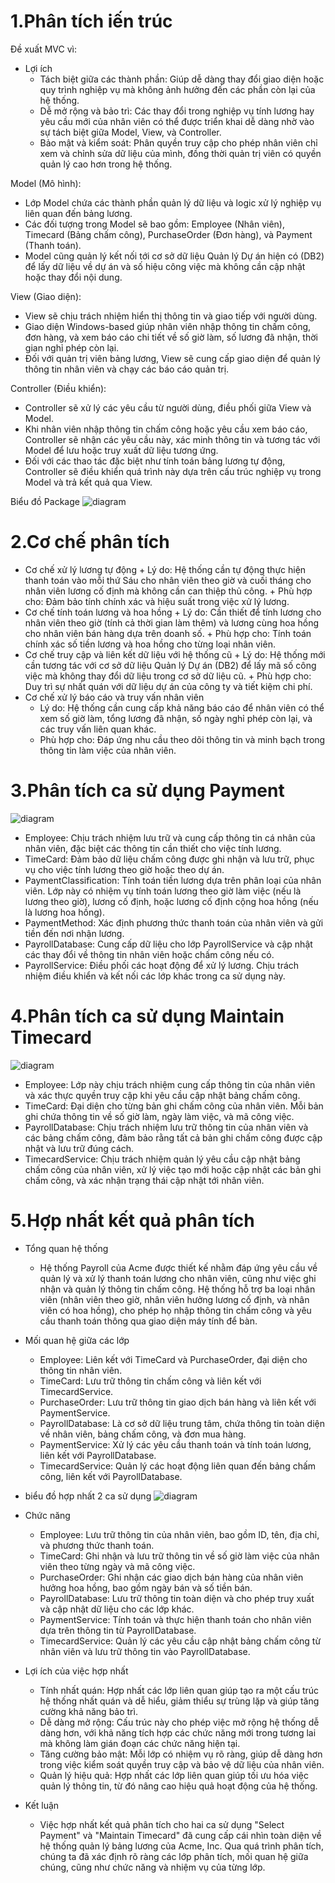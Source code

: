 # 1.Phân tích iến trúc
Đề xuất MVC vì:
- Lợi ích
    + Tách biệt giữa các thành phần: Giúp dễ dàng thay đổi giao diện hoặc quy trình nghiệp vụ mà không ảnh hưởng đến các phần còn lại của     hệ thống.
    + Dễ mở rộng và bảo trì: Các thay đổi trong nghiệp vụ tính lương hay yêu cầu mới của nhân viên có thể được triển khai dễ dàng nhờ vào     sự tách biệt giữa Model, View, và Controller.
    + Bảo mật và kiểm soát: Phân quyền truy cập cho phép nhân viên chỉ xem và chỉnh sửa dữ liệu của mình, đồng thời quản trị viên có          quyền quản lý cao hơn trong hệ thống.

Model (Mô hình):
- Lớp Model chứa các thành phần quản lý dữ liệu và logic xử lý nghiệp vụ liên quan đến bảng lương.
- Các đối tượng trong Model sẽ bao gồm: Employee (Nhân viên), Timecard (Bảng chấm công), PurchaseOrder (Đơn hàng), và Payment (Thanh toán).
- Model cũng quản lý kết nối tới cơ sở dữ liệu Quản lý Dự án hiện có (DB2) để lấy dữ liệu về dự án và số hiệu công việc mà không cần cập nhật hoặc thay đổi nội dung.

View (Giao diện):
- View sẽ chịu trách nhiệm hiển thị thông tin và giao tiếp với người dùng.
- Giao diện Windows-based giúp nhân viên nhập thông tin chấm công, đơn hàng, và xem báo cáo chi tiết về số giờ làm, số lương đã nhận, thời gian nghỉ phép còn lại.
- Đối với quản trị viên bảng lương, View sẽ cung cấp giao diện để quản lý thông tin nhân viên và chạy các báo cáo quản trị.

Controller (Điều khiển):
- Controller sẽ xử lý các yêu cầu từ người dùng, điều phối giữa View và Model.
- Khi nhân viên nhập thông tin chấm công hoặc yêu cầu xem báo cáo, Controller sẽ nhận các yêu cầu này, xác minh thông tin và tương tác với Model để lưu hoặc truy xuất dữ liệu tương ứng.
- Đối với các thao tác đặc biệt như tính toán bảng lương tự động, Controller sẽ điều khiển quá trình này dựa trên cấu trúc nghiệp vụ trong Model và trả kết quả qua View.

Biểu đồ Package
![diagram](https://www.planttext.com/api/plantuml/png/X5FBReCm4Bpp5HRt_40FLSZZa0Dg53MvR-rjwjROr3QjeYfVraC_gR_GDGP2WIWSGEpEUcQ7uVVxP-uyM5yLAYc1ly4HMPeVbYop_4LwvBwocBAl965qjOZS25HKPCt55JZ7raMfp0bnK7wK1NAmOb3ULiG03X-iG3limQb0xRjgfsm57fveY6MSetDfJyDbUhLO6gr9kZHwehsrvfMQEMWwCj2i5XtgdCJxlsqF4ZzxH9sOTb-sqHxjCt2SrjCQiDRUdlQR2SGEIsDzu97ws4ESnwHaZJLAiKmKKjzYRXLUTfsaRywCAaRq0pV8Mn_GQ4S1Q1UzGCRVDTIlzbkzLm5Hug3T28oXdCtk-nBlo35hFgH0oWM59wsXFK30nqc2xl2zGkSZb95higmKX1p5kJe9OuQzesTMvyrD4jHp0LWAyAGalAS9wPwZ5k7N-mC00F__0m00)
  
# 2.Cơ chế phân tích
- Cơ chế xử lý lương tự động
      + Lý do: Hệ thống cần tự động thực hiện thanh toán vào mỗi thứ Sáu cho nhân viên theo giờ và cuối tháng cho nhân viên lương cố định        mà không cần can thiệp thủ công.
      + Phù hợp cho: Đảm bảo tính chính xác và hiệu suất trong việc xử lý lương.
- Cơ chế tính toán lương và hoa hồng
      + Lý do: Cần thiết để tính lương cho nhân viên theo giờ (tính cả thời gian làm thêm) và lương cùng hoa hồng cho nhân viên bán hàng        dựa trên doanh số.
      + Phù hợp cho: Tính toán chính xác số tiền lương và hoa hồng cho từng loại nhân viên.
- Cơ chế truy cập và liên kết dữ liệu với hệ thống cũ
      + Lý do: Hệ thống mới cần tương tác với cơ sở dữ liệu Quản lý Dự án (DB2) để lấy mã số công việc mà không thay đổi dữ liệu trong cơ       sở dữ liệu cũ.
      + Phù hợp cho: Duy trì sự nhất quán với dữ liệu dự án của công ty và tiết kiệm chi phí.
-  Cơ chế xử lý báo cáo và truy vấn nhân viên
      + Lý do: Hệ thống cần cung cấp khả năng báo cáo để nhân viên có thể xem số giờ làm, tổng lương đã nhận, số ngày nghỉ phép còn lại,        và các truy vấn liên quan khác.
      + Phù hợp cho: Đáp ứng nhu cầu theo dõi thông tin và minh bạch trong thông tin làm việc của nhân viên.
 
# 3.Phân tích ca sử dụng Payment
![diagram](https://www.planttext.com/api/plantuml/png/R90n3i8m34LtJf6n35mW0nAY30n8I9p0fAwmv2QGE9LwDWQEn1LeAAaATBJ_VzzVVjuVk-RAhaDKgxKwGkSTymbzImQrydYB6AHVDsYbM2w-3HEa184pX3SZdh35d9kK8W_xSip8nDpTAJj_C_NPCeH0DHaGSbOh0smYWs2l3rt_NHFyW79nbLOLChNe4_HHDesBLiQ4mPZ8t4ihwuJgBZ_cXti1003__mC0)

- Employee: Chịu trách nhiệm lưu trữ và cung cấp thông tin cá nhân của nhân viên, đặc biệt các thông tin cần thiết cho việc tính lương.
- TimeCard: Đảm bảo dữ liệu chấm công được ghi nhận và lưu trữ, phục vụ cho việc tính lương theo giờ hoặc theo dự án.
- PaymentClassification: Tính toán tiền lương dựa trên phân loại của nhân viên. Lớp này có nhiệm vụ tính toán lương theo giờ làm việc (nếu là lương theo giờ), lương cố định, hoặc lương cố định cộng hoa hồng (nếu là lương hoa hồng).
- PaymentMethod: Xác định phương thức thanh toán của nhân viên và gửi tiền đến nơi nhận lương.
- PayrollDatabase: Cung cấp dữ liệu cho lớp PayrollService và cập nhật các thay đổi về thông tin nhân viên hoặc chấm công nếu có.
- PayrollService: Điều phối các hoạt động để xử lý lương. Chịu trách nhiệm điều khiển và kết nối các lớp khác trong ca sử dụng này.

# 4.Phân tích ca sử dụng Maintain Timecard
![diagram](https://www.planttext.com/api/plantuml/png/Z91D3e8m48NtdA9BIF02BDm0YMxK18th0eCsKehJbgHdS-6Hl8Ajf8aXNR2Sd-_DU_DvlKi-zi80aCsMd1c7Xc9R0KwiWOmWF3L8THbRgi1Fuy8MATa9ZV8gy05jIl8xnHiSDAy1asYXuwHFrA3eUulIcigVj4864_ZxRXBxObyaqO88-lk7GrTTAxUjZ3G8rlKHvoZbeD2io-7mO0199_0BizuwpuqOEeQyidWSV9KFbP51ADQPsNAbgDBI4by0003__mC0)

- Employee: Lớp này chịu trách nhiệm cung cấp thông tin của nhân viên và xác thực quyền truy cập khi yêu cầu cập nhật bảng chấm công.
- TimeCard: Đại diện cho từng bản ghi chấm công của nhân viên. Mỗi bản ghi chứa thông tin về số giờ làm, ngày làm việc, và mã công việc.
- PayrollDatabase: Chịu trách nhiệm lưu trữ thông tin của nhân viên và các bảng chấm công, đảm bảo rằng tất cả bản ghi chấm công được cập nhật và lưu trữ đúng cách.
- TimecardService: Chịu trách nhiệm quản lý yêu cầu cập nhật bảng chấm công của nhân viên, xử lý việc tạo mới hoặc cập nhật các bản ghi chấm công, và xác nhận trạng thái cập nhật tới nhân viên.

# 5.Hợp nhất kết quả phân tích
- Tổng quan hệ thống
    + Hệ thống Payroll của Acme được thiết kế nhằm đáp ứng yêu cầu về quản lý và xử lý thanh toán lương cho nhân viên, cũng như việc ghi      nhận và quản lý thông tin chấm công. Hệ thống hỗ trợ ba loại nhân viên (nhân viên theo giờ, nhân viên hưởng lương cố định, và nhân        viên có hoa hồng), cho phép họ nhập thông tin chấm công và yêu cầu thanh toán thông qua giao diện máy tính để bàn.
- Mối quan hệ giữa các lớp
    + Employee: Liên kết với TimeCard và PurchaseOrder, đại diện cho thông tin nhân viên.
    + TimeCard: Lưu trữ thông tin chấm công và liên kết với TimecardService.
    + PurchaseOrder: Lưu trữ thông tin giao dịch bán hàng và liên kết với PaymentService.
    + PayrollDatabase: Là cơ sở dữ liệu trung tâm, chứa thông tin toàn diện về nhân viên, bảng chấm công, và đơn mua hàng.
    + PaymentService: Xử lý các yêu cầu thanh toán và tính toán lương, liên kết với PayrollDatabase.
    + TimecardService: Quản lý các hoạt động liên quan đến bảng chấm công, liên kết với PayrollDatabase.
- biểu đồ hợp nhất 2 ca sử dụng
![diagram](https://www.planttext.com/api/plantuml/png/X5HBRi8m4Dtd52DM89KBP561e5AxeKXGTUtOKneHn-dOHeggdgoB7gbNw8HFi4aeNcGnVlFUcu_p-_qpiKwGyxf8AY6tOeCmM8gQJ570ghOEzG0-4-0Z2s4jFEYgC3NYCTYSCJpDKrWvoijD45m8ZJtXgLA4rlRSiAp6qgthAixxIWBzTQvn9aX5-dFXEANv1i57uyc-6jgYuZlZioAydRqBsk32wmpfkjhIatmN5fz98TsMd6hZInUfnNI7ndAMo9Wr80ImOeUduePEfcsbenHs9bS1b93juWuRdY7gwjn-nfu6rAlUz7U5jCjbB2v58Nt1nHmn3UkPQjJf7q15Hl8Oh-5RnvtXIIwfpmBXXqVhNYh5DcA-E_Y_7wLn-LlTbzdZf5tWyVZ-l4qfwqj3odOnyGwaO7scStS0jladih2w5BGe-K4foEezEcRQSySZIKzj3N8kLkR2jNM6NzDLP5l8JMIdoWWUcZpwZXZITYSjy1H4svom7_s9VZysc_1u9bYgvaVq1m00__y30000)

- Chức năng
    + Employee: Lưu trữ thông tin của nhân viên, bao gồm ID, tên, địa chỉ, và phương thức thanh toán.
    + TimeCard: Ghi nhận và lưu trữ thông tin về số giờ làm việc của nhân viên theo từng ngày và mã công việc.
    + PurchaseOrder: Ghi nhận các giao dịch bán hàng của nhân viên hưởng hoa hồng, bao gồm ngày bán và số tiền bán.
    + PayrollDatabase: Lưu trữ thông tin toàn diện và cho phép truy xuất và cập nhật dữ liệu cho các lớp khác.
    + PaymentService: Tính toán và thực hiện thanh toán cho nhân viên dựa trên thông tin từ PayrollDatabase.
    + TimecardService: Quản lý các yêu cầu cập nhật bảng chấm công từ nhân viên và lưu trữ thông tin vào PayrollDatabase.
      
- Lợi ích của việc hợp nhất
    + Tính nhất quán: Hợp nhất các lớp liên quan giúp tạo ra một cấu trúc hệ thống nhất quán và dễ hiểu, giảm thiểu sự trùng lặp và giúp      tăng cường khả năng bảo trì.
    + Dễ dàng mở rộng: Cấu trúc này cho phép việc mở rộng hệ thống dễ dàng hơn, với khả năng tích hợp các chức năng mới trong tương lai 
    mà không làm gián đoạn các chức năng hiện tại.
    + Tăng cường bảo mật: Mỗi lớp có nhiệm vụ rõ ràng, giúp dễ dàng hơn trong việc kiểm soát quyền truy cập và bảo vệ dữ liệu của nhân 
    viên.
    + Quản lý hiệu quả: Hợp nhất các lớp liên quan giúp tối ưu hóa việc quản lý thông tin, từ đó nâng cao hiệu quả hoạt động của hệ thống.
- Kết luận
    + Việc hợp nhất kết quả phân tích cho hai ca sử dụng "Select Payment" và "Maintain Timecard" đã cung cấp cái nhìn toàn diện về hệ         thống quản lý bảng lương của Acme, Inc. Qua quá trình phân tích, chúng ta đã xác định rõ ràng các lớp phân tích, mối quan hệ giữa 
    chúng, cũng như chức năng và nhiệm vụ của từng lớp.
